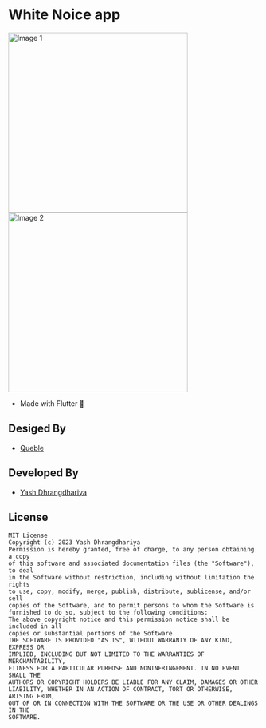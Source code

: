 # White Noice app

<img width="360" alt="Image 1" src="https://github.com/Yash-Dhrangdhariya/white_noice_concept_app/assets/72062416/7afd8491-fa01-4630-8a29-7dc244cdc2fe">

<img width="360" alt="Image 2" src="https://github.com/Yash-Dhrangdhariya/white_noice_concept_app/assets/72062416/68933ce0-8c56-4cd5-8347-2ea4580fe5d1">

- Made with Flutter 💙

## Desiged By

- [Queble](https://dribbble.com/shots/6730530-White-Noise)

## Developed By

- [Yash Dhrangdhariya](https://github.com/Yash-Dhrangdhariya)

## License

```text
MIT License
Copyright (c) 2023 Yash Dhrangdhariya
Permission is hereby granted, free of charge, to any person obtaining a copy
of this software and associated documentation files (the "Software"), to deal
in the Software without restriction, including without limitation the rights
to use, copy, modify, merge, publish, distribute, sublicense, and/or sell
copies of the Software, and to permit persons to whom the Software is
furnished to do so, subject to the following conditions:
The above copyright notice and this permission notice shall be included in all
copies or substantial portions of the Software.
THE SOFTWARE IS PROVIDED "AS IS", WITHOUT WARRANTY OF ANY KIND, EXPRESS OR
IMPLIED, INCLUDING BUT NOT LIMITED TO THE WARRANTIES OF MERCHANTABILITY,
FITNESS FOR A PARTICULAR PURPOSE AND NONINFRINGEMENT. IN NO EVENT SHALL THE
AUTHORS OR COPYRIGHT HOLDERS BE LIABLE FOR ANY CLAIM, DAMAGES OR OTHER
LIABILITY, WHETHER IN AN ACTION OF CONTRACT, TORT OR OTHERWISE, ARISING FROM,
OUT OF OR IN CONNECTION WITH THE SOFTWARE OR THE USE OR OTHER DEALINGS IN THE
SOFTWARE.
```
